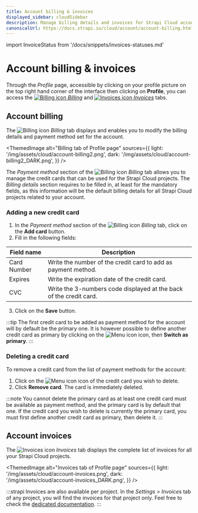 ```yaml
---
title: Account billing & invoices
displayed_sidebar: cloudSidebar
description: Manage billing details and invoices for Strapi Cloud account.
canonicalUrl: https://docs.strapi.io/cloud/account/account-billing.html
---
```


import InvoiceStatus from '/docs/snippets/invoices-statuses.md'

# Account billing & invoices 

Through the *Profile* page, accessible by clicking on your profile picture on the top right hand corner of the interface then clicking on **Profile**, you can access the [![Billing icon](/img/assets/icons/CreditCard.svg) *Billing*](#account-billing) and [![Invoices icon](/img/assets/icons/Invoice.svg) *Invoices*](#account-invoices) tabs.

## Account billing

The ![Billing icon](/img/assets/icons/CreditCard.svg) *Billing* tab displays and enables you to modify the billing details and payment method set for the account.

<ThemedImage
  alt="Billing tab of Profile page"
  sources={{
      light: '/img/assets/cloud/account-billing2.png',
      dark: '/img/assets/cloud/account-billing2_DARK.png',
    }}
/>

The *Payment method* section of the ![Billing icon](/img/assets/icons/CreditCard.svg) *Billing* tab allows you to manage the credit cards that can be used for the Strapi Cloud projects. The *Billing details* section requires to be filled in, at least for the mandatory fields, as this information will be the default billing details for all Strapi Cloud projects related to your account.

### Adding a new credit card

1. In the *Payment method* section of the ![Billing icon](/img/assets/icons/CreditCard.svg) *Billing* tab, click on the **Add card** button.
2. Fill in the following fields:

| Field name | Description |
| --- | --- |
| Card Number | Write the number of the credit card to add as payment method. |
| Expires | Write the expiration date of the credit card. |
| CVC | Write the 3-numbers code displayed at the back of the credit card. |

3. Click on the **Save** button.

:::tip
The first credit card to be added as payment method for the account will by default be the primary one. It is however possible to define another credit card as primary by clicking on the ![Menu icon](/img/assets/icons/more.svg) icon, then **Switch as primary**.
:::

### Deleting a credit card

To remove a credit card from the list of payment methods for the account:

1. Click on the ![Menu icon](/img/assets/icons/more.svg) icon of the credit card you wish to delete.
2. Click **Remove card**. The card is immediately deleted.

:::note
You cannot delete the primary card as at least one credit card must be available as payment method, and the primary card is by default that one. If the credit card you wish to delete is currently the primary card, you must first define another credit card as primary, then delete it.
:::

## Account invoices

The ![Invoices icon](/img/assets/icons/Invoice.svg) *Invoices* tab displays the complete list of invoices for all your Strapi Cloud projects.

<ThemedImage
  alt="Invoices tab of Profile page"
  sources={{
      light: '/img/assets/cloud/account-invoices.png',
      dark: '/img/assets/cloud/account-invoices_DARK.png',
    }}
/>

<InvoiceStatus components={props.components} />

:::strapi Invoices are also available per project.
In the *Settings > Invoices* tab of any project, you will find the invoices for that project only. Feel free to check the [dedicated documentation](/cloud/projects/settings#invoices).
:::